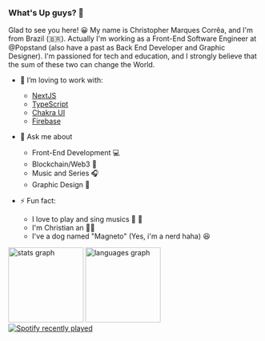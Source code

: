 ### What's Up guys? 👋

Glad to see you here! 😀
My name is Christopher Marques Corrêa, and I'm from Brazil (🇧🇷). Actually I'm working as a Front-End Software Engineer at @Popstand (also have a past as Back End Developer and Graphic Designer). I'm passioned for tech and education, and I strongly believe that the sum of these two can change the World.

* 🌱 I’m loving to work with:
    - [NextJS](https://nextjs.org)
    - [TypeScript](https://www.typescriptlang.org)
    - [Chakra UI](https://chakra-ui.com)
    - [Firebase](https://firebase.google.com/)
    
* 💬 Ask me about
    - Front-End Development 💻
    - Blockchain/Web3 👾
    - Music and Series 🎧
    - Graphic Design 🎨

* ⚡ Fun fact:
    - I love to play and sing musics 🎸 🎤
    - I'm Christian
an 🙏🏾 
    - I've a dog named "Magneto" (Yes, i'm a nerd haha) 😆

<div align="left">
  <img src="https://github-readme-stats.vercel.app/api?hide_title=false&hide_rank=false&show_icons=true&include_all_commits=true&count_private=true&disable_animations=false&theme=merko&locale=en&hide_border=false&username=ChristopherMarques" height="150" alt="stats graph"  />
  <img src="https://github-readme-stats.vercel.app/api/top-langs?locale=en&hide_title=false&layout=compact&card_width=320&langs_count=5&theme=merko&hide_border=false&username=ChristopherMarques" height="150" alt="languages graph"  />
</div>


<div align="left">
  <a href="https://open.spotify.com/user/22ierpbvtzfd7mnyqkhvzz2di">
    <img src="https://spotify-recently-played-readme.vercel.app/api?user=22ierpbvtzfd7mnyqkhvzz2di&count=5" alt="Spotify recently played"  />
  </a>
</div>


<!--
**ChristopherMarques/ChristopherMarques** is a ✨ _special_ ✨ repository because its `README.md` (this file) appears on your GitHub profile.

Here are some ideas to get you started:

- 🔭 I’m currently working on ...
- 🌱 I’m currently learning ...
- 👯 I’m looking to collaborate on ...
- 🤔 I’m looking for help with ...
- 💬 Ask me about ...
- 📫 How to reach me: ...
- 😄 Pronouns: ...
- ⚡ Fun fact: ...
-->
